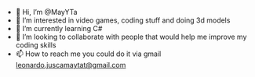 - 👋 Hi, I’m @MayYTa
- 👀 I’m interested in video games, coding stuff and doing 3d models
- 🌱 I’m currently learning C#
- 💞️ I’m looking to collaborate with people that would help me improve my coding skills
- 📫 How to reach me you could do it via gmail leonardo.juscamaytat@gmail.com

<!---
MayYTa/MayYTa is a ✨ special ✨ repository because its `README.md` (this file) appears on your GitHub profile.
You can click the Preview link to take a look at your changes.
--->
